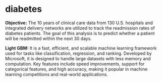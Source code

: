 # diabetes
**Objective:** The 10 years of clinical care data from 130 U.S. hospitals and integrated delivery networks are utilized to track the readmission rates of diabetes patients. The goal of this analysis is to predict whether a patient will be readmitted within the next 30 days.

**Light GBM:** It is a fast, efficient, and scalable machine learning framework used for tasks like classification, regression, and ranking. Developed by Microsoft, it is designed to handle large datasets with less memory and computation. Key features include speed improvements, support for categorical features, and high accuracy, making it popular in machine learning competitions and real-world applications. 
